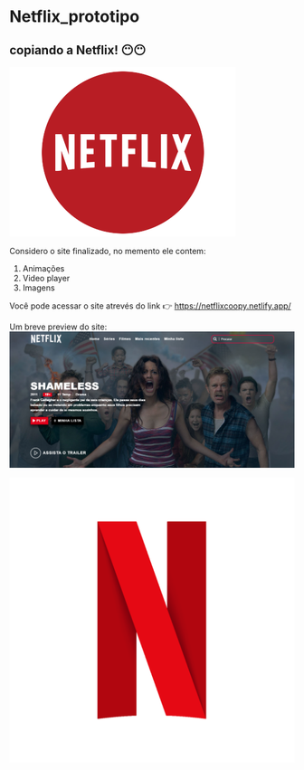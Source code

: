 # Netflix_prototipo

## copiando a Netflix! 😶😶

![text](https://raw.githubusercontent.com/ArthurYamori/Netflix_prototipo/main/Preview_site/Netflix_logo.png)

Considero o site finalizado, no memento ele contem:

1. Animações
2. Video player
3. Imagens 

Você pode acessar o site atrevés do link 👉 https://netflixcoopy.netlify.app/

Um breve preview do site:
![text](https://raw.githubusercontent.com/ArthurYamori/Netflix_prototipo/main/Preview_site/1.png)

![text](https://raw.githubusercontent.com/ArthurYamori/Netflix_prototipo/main/Preview_site/logo.png)
